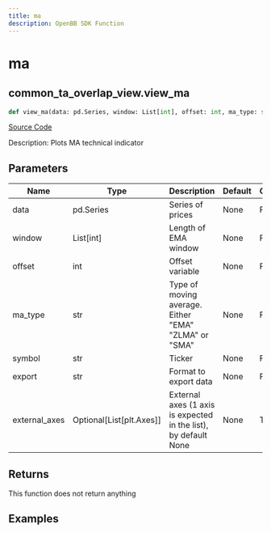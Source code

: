 ```yaml
---
title: ma
description: OpenBB SDK Function
---
```


# ma

## common_ta_overlap_view.view_ma

```python title='openbb_terminal/common/technical_analysis/overlap_view.py'
def view_ma(data: pd.Series, window: List[int], offset: int, ma_type: str, symbol: str, export: str, external_axes: Optional[List[matplotlib.axes._axes.Axes]]) -> None:
```
[Source Code](https://github.com/OpenBB-finance/OpenBBTerminal/tree/main/openbb_terminal/common/technical_analysis/overlap_view.py#L32)

Description: Plots MA technical indicator

## Parameters

| Name | Type | Description | Default | Optional |
| ---- | ---- | ----------- | ------- | -------- |
| data | pd.Series | Series of prices | None | False |
| window | List[int] | Length of EMA window | None | False |
| offset | int | Offset variable | None | False |
| ma_type | str | Type of moving average.  Either "EMA" "ZLMA" or "SMA" | None | False |
| symbol | str | Ticker | None | False |
| export | str | Format to export data | None | False |
| external_axes | Optional[List[plt.Axes]] | External axes (1 axis is expected in the list), by default None | None | True |

## Returns

This function does not return anything

## Examples

